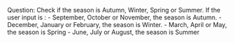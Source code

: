 Question: Check if the season is Autumn, Winter, Spring or Summer. If the user input is : - September, October or November, the season is Autumn. - December, January or February, the season is Winter. - March, April or May, the season is Spring - June, July or August, the season is Summer
